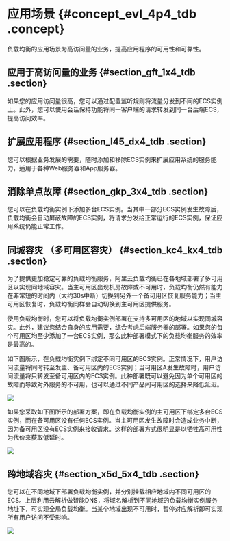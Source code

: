 # 应用场景 {#concept_evl_4p4_tdb .concept}

负载均衡的应用场景为高访问量的业务，提高应用程序的可用性和可靠性。

## 应用于高访问量的业务 {#section_gft_1x4_tdb .section}

如果您的应用访问量很高，您可以通过配置监听规则将流量分发到不同的ECS实例上。此外，您可以使用会话保持功能将同一客户端的请求转发到同一台后端ECS，提高访问效率。

## 扩展应用程序 {#section_l45_dx4_tdb .section}

您可以根据业务发展的需要，随时添加和移除ECS实例来扩展应用系统的服务能力，适用于各种Web服务器和App服务器。

## 消除单点故障 {#section_gkp_3x4_tdb .section}

您可以在负载均衡实例下添加多台ECS实例。当其中一部分ECS实例发生故障后，负载均衡会自动屏蔽故障的ECS实例，将请求分发给正常运行的ECS实例，保证应用系统仍能正常工作。

## 同城容灾 （多可用区容灾） {#section_kc4_kx4_tdb .section}

为了提供更加稳定可靠的负载均衡服务，阿里云负载均衡已在各地域部署了多可用区以实现同地域容灾。当主可用区出现机房故障或不可用时，负载均衡仍然有能力在非常短的时间内（大约30s中断）切换到另外一个备可用区恢复服务能力；当主可用区恢复时，负载均衡同样会自动切换到主可用区提供服务。

使用负载均衡时，您可以将负载均衡实例部署在支持多可用区的地域以实现同城容灾。此外，建议您结合自身的应用需要，综合考虑后端服务器的部署。如果您的每个可用区均至少添加了一台ECS实例，那么此种部署模式下的负载均衡服务的效率是最高的。

如下图所示，在负载均衡实例下绑定不同可用区的ECS实例。正常情况下，用户访问流量将同时转至发主、备可用区内的ECS实例；当可用区A发生故障时，用户访问流量将只转发至备可用区内的ECS实例。此种部署既可以避免因为单个可用区的故障而导致对外服务的不可用，也可以通过不同产品间可用区的选择来降低延迟。

![](http://static-aliyun-doc.oss-cn-hangzhou.aliyuncs.com/assets/img/4094/1555309013947_zh-CN.png)

如果您采取如下图所示的部署方案，即在负载均衡实例的主可用区下绑定多台ECS实例，而在备可用区没有任何ECS实例。当主可用区发生故障时会造成业务中断，因为备可用区没有ECS实例来接收请求。这样的部署方式很明显是以牺牲高可用性为代价来获取低延时。

![](http://static-aliyun-doc.oss-cn-hangzhou.aliyuncs.com/assets/img/4094/1555309013948_zh-CN.png)

## 跨地域容灾 {#section_x5d_5x4_tdb .section}

您可以在不同地域下部署负载均衡实例，并分别挂载相应地域内不同可用区的ECS。上层利用云解析做智能DNS，将域名解析到不同地域的负载均衡实例服务地址下，可实现全局负载均衡。当某个地域出现不可用时，暂停对应解析即可实现所有用户访问不受影响。

![](http://static-aliyun-doc.oss-cn-hangzhou.aliyuncs.com/assets/img/4094/1555309013949_zh-CN.png)

